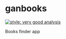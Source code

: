 # ganbooks

[![style: very good analysis](https://img.shields.io/badge/style-very_good_analysis-B22C89.svg)](https://pub.dev/packages/very_good_analysis)

Books finder app
